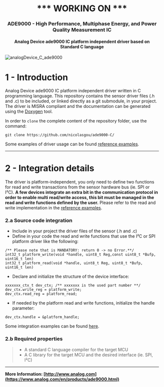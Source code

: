 
<h1 align="center">
  *** WORKING ON ***
</h1>
<h3 align="center">ADE9000 - High Performance, Multiphase Energy, and Power Quality Measurement IC</h3>
<h4 align="center">Analog Device ade9000 IC platform independent driver based on Standard C language</h4>

![analogDevice_C_ade9000](https://github.com/nicolasgou/ade9000-C/assets/45576249/b94bdc01-6026-456f-ad56-552b0f142273)



# 1 - Introduction

Analog Device ade9000 IC platform independent driver written in C programming language. This repository contains the sensor driver files (.h and .c) to be included, or linked directly as a git submodule, in your project. The driver is MISRA compliant and the documentation can be generated using the [Doxygen](http://www.doxygen.org/) tool.

In order to `clone` the complete content of the repository folder, use the command:

```
git clone https://github.com/nicolasgou/ade9000-C/
```

Some examples of driver usage can be found [reference examples](https://github.com/nicolasgou/ade9000-C/examples).

------



# 2 - Integration details

The driver is platform-independent, you only need to define two functions for read and write transactions from the sensor hardware bus  (ie. SPI or I²C). **A few devices integrate an extra bit in the communication protocol in order to enable multi read/write access, this  bit must be managed in the read and write functions defined by the user.** Please refer to the read and write implementation in the [reference examples](https://github.com/nicolasgou/ade9000-C/examples).



### 2.a Source code integration

- Include in your project the driver files of the sensor (.h and .c) 
- Define in your code the read and write functions that use the I²C or SPI platform driver like the following:

```
/** Please note that is MANDATORY: return 0 -> no Error.**/
int32_t platform_write(void *handle, uint8_t Reg,const uint8_t *Bufp, uint16_t len)
int32_t platform_read(void *handle, uint8_t Reg, uint8_t *Bufp, uint16_t len)
```

- Declare and initialize the structure of the device interface:

```
xxxxxxx_ctx_t dev_ctx; /** xxxxxxx is the used part number **/
dev_ctx.write_reg = platform_write;
dev_ctx.read_reg = platform_read;
```

- If needed by the platform read and write functions, initialize the handle parameter:

```
dev_ctx.handle = &platform_handle;
```

Some integration examples can be found [here](https://github.com/STMicroelectronics/STMems_Standard_C_drivers/tree/master/iis3dwb_STdC/examples).

### 2.b Required properties

> - A standard C language compiler for the target MCU
> - A C library for the target MCU and the desired interface (ie. SPI, I²C)

------

**More Information: [http://www.analog.com](https://www.analog.com/en/products/ade9000.html)**

